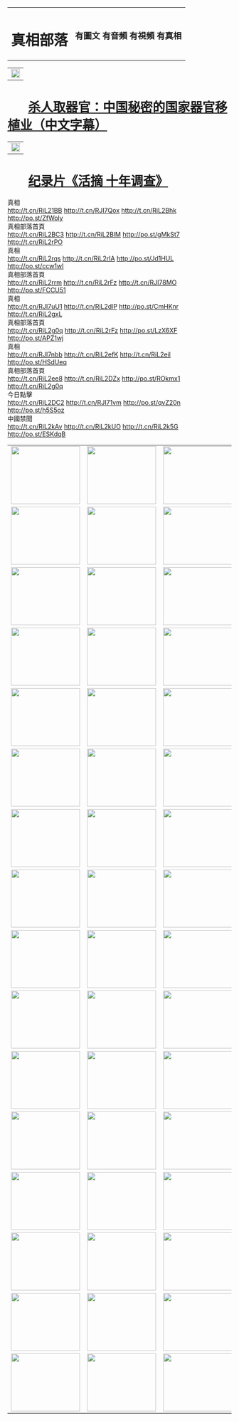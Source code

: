 <table>
<tr>

<td>
	<H1>真相部落</H1>
</td>
<td>
	<H3>有圖文 有音頻 有視頻 有真相</H3>
</td>
</tr>

</table>



<table width="100%" style="back-ground:lightblue">
   <tr>
    <td colspan="2"  align="center">
    <a href="http://827.nabiltravel.com/mp4/other/211133.mp4" target="_blank">
      <img src="organ-QR-1.jpg" width="100%"><br>
    </a>
    </td>
</table>

#        [杀人取器官：中国秘密的国家器官移植业（中文字幕）](http://827.nabiltravel.com/mp4/other/211133.mp4)


<table width="100%" style="back-ground:lightblue">
   <tr>
    <td colspan="2"  align="center">
    <a href="http://827.nabiltravel.com/mp4/zx/2016/11/oh10yearsInv.mp4" target="_blank">
      <img src="192604_medium1.png" width="100%"><br>
    </a>
    </td>
</table>

#        [纪录片《活摘 十年调查》](http://827.nabiltravel.com/mp4/zx/2016/11/oh10yearsInv.mp4)


<div class="linkbox"><div class="title">真相<div id="url">  <a href="http://t.cn/RiL21BB" target=_blank>http://t.cn/RiL21BB</a>    <a href="http://t.cn/RJI7Qox" target=_blank>http://t.cn/RJI7Qox</a>    <a href="http://t.cn/RiL2Bhk" target=_blank>http://t.cn/RiL2Bhk</a>    <a href="http://po.st/ZfWoly" target=_blank>http://po.st/ZfWoly</a>  </div></div><div class="title">真相部落首頁<div id="url">  <a href="http://t.cn/RiL2BC3" target=_blank>http://t.cn/RiL2BC3</a>    <a href="http://t.cn/RiL2BlM" target=_blank>http://t.cn/RiL2BlM</a>    <a href="http://po.st/gMkSt7" target=_blank>http://po.st/gMkSt7</a>    <a href="http://t.cn/RiL2rPO" target=_blank>http://t.cn/RiL2rPO</a>  </div></div><div class="title">真相<div id="url">  <a href="http://t.cn/RiL2rqs" target=_blank>http://t.cn/RiL2rqs</a>    <a href="http://t.cn/RiL2rIA" target=_blank>http://t.cn/RiL2rIA</a>    <a href="http://po.st/Jd1HUL" target=_blank>http://po.st/Jd1HUL</a>    <a href="http://po.st/ccw1wI" target=_blank>http://po.st/ccw1wI</a>  </div></div><div class="title">真相部落首頁<div id="url">  <a href="http://t.cn/RiL2rrm" target=_blank>http://t.cn/RiL2rrm</a>    <a href="http://t.cn/RiL2rFz" target=_blank>http://t.cn/RiL2rFz</a>    <a href="http://t.cn/RJI78MO" target=_blank>http://t.cn/RJI78MO</a>    <a href="http://po.st/FCCU51" target=_blank>http://po.st/FCCU51</a>  </div></div><div class="title">真相<div id="url">  <a href="http://t.cn/RJI7uU1" target=_blank>http://t.cn/RJI7uU1</a>    <a href="http://t.cn/RiL2dlP" target=_blank>http://t.cn/RiL2dlP</a>    <a href="http://po.st/CmHKnr" target=_blank>http://po.st/CmHKnr</a>    <a href="http://t.cn/RiL2gxL" target=_blank>http://t.cn/RiL2gxL</a>  </div></div><div class="title">真相部落首頁<div id="url">  <a href="http://t.cn/RiL2g0q" target=_blank>http://t.cn/RiL2g0q</a>    <a href="http://t.cn/RiL2rFz" target=_blank>http://t.cn/RiL2rFz</a>    <a href="http://po.st/LzX6XF" target=_blank>http://po.st/LzX6XF</a>    <a href="http://po.st/APZ1wj" target=_blank>http://po.st/APZ1wj</a>  </div></div><div class="title">真相<div id="url">  <a href="http://t.cn/RJI7nbb" target=_blank>http://t.cn/RJI7nbb</a>    <a href="http://t.cn/RiL2efK" target=_blank>http://t.cn/RiL2efK</a>    <a href="http://t.cn/RiL2eil" target=_blank>http://t.cn/RiL2eil</a>    <a href="http://po.st/HSdUeq" target=_blank>http://po.st/HSdUeq</a>  </div></div><div class="title">真相部落首頁<div id="url">  <a href="http://t.cn/RiL2ee8" target=_blank>http://t.cn/RiL2ee8</a>    <a href="http://t.cn/RiL2DZx" target=_blank>http://t.cn/RiL2DZx</a>    <a href="http://po.st/ROkmx1" target=_blank>http://po.st/ROkmx1</a>    <a href="http://t.cn/RiL2g0q" target=_blank>http://t.cn/RiL2g0q</a>  </div></div><div class="title">今日點擊<div id="url">  <a href="http://t.cn/RiL2DC2" target=_blank>http://t.cn/RiL2DC2</a>    <a href="http://t.cn/RJI71vm" target=_blank>http://t.cn/RJI71vm</a>    <a href="http://po.st/qvZ20n" target=_blank>http://po.st/qvZ20n</a>    <a href="http://po.st/h5S5oz" target=_blank>http://po.st/h5S5oz</a>  </div></div><div class="title">中國禁聞<div id="url">  <a href="http://t.cn/RiL2kAv" target=_blank>http://t.cn/RiL2kAv</a>    <a href="http://t.cn/RiL2kUO" target=_blank>http://t.cn/RiL2kUO</a>    <a href="http://t.cn/RiL2k5G" target=_blank>http://t.cn/RiL2k5G</a>    <a href="http://po.st/ESKdqB" target=_blank>http://po.st/ESKdqB</a>  </div></div></div>

<table>
<tr>
	<td><a href="http://912.fullcoveronline.com/xtr/107/"><img  src ="http://912.fullcoveronline.com/pic/2017/02/107.jpg" width="155px" height="130px"></a></td>
	<td><a href="http://912.fullcoveronline.com/xtr/829/"><img src ="http://912.fullcoveronline.com/pic/2017/02/829.jpg" width="155px" height="130px"></a></td>
	<td><a href="http://912.fullcoveronline.com/xtr/69/"><img  src ="http://912.fullcoveronline.com/pic/2017/02/69.jpg" width="155px" height="130px"></a></td>
	<td><a href="http://912.fullcoveronline.com/xtr/99/"><img  src ="http://912.fullcoveronline.com/pic/2017/02/99.jpg" width="155px" height="130px"></a></td>
</tr>
<tr>
	<td><a href="http://912.fullcoveronline.com/xtr/40/"><img  src ="http://912.fullcoveronline.com/pic/2017/02/40.jpg" width="155px" height="130px"></a></td>
	<td><a href="http://912.fullcoveronline.com/xtr/20/"><img  src ="http://912.fullcoveronline.com/pic/2017/02/20.jpg" width="155px" height="130px"></a></td>
	<td><a href="http://912.fullcoveronline.com/xtr/81/"><img  src ="http://912.fullcoveronline.com/pic/2017/02/81.jpg" width="155px" height="130px"></a></td>
	<td><a href="http://912.fullcoveronline.com/xtr/2/"><img  src ="http://912.fullcoveronline.com/pic/2017/02/2.jpg" width="155px" height="130px"></a></td>
</tr>
<tr>
	<td><a href="http://912.fullcoveronline.com/xtr/86/"><img  src ="http://912.fullcoveronline.com/pic/2017/02/86.jpg" width="155px" height="130px"></a></td>
	<td><a href="http://912.fullcoveronline.com/xtr/109/"><img  src ="http://912.fullcoveronline.com/pic/2017/02/109.jpg" width="155px" height="130px"></a></td>
	<td><a href="http://912.fullcoveronline.com/xtr/1378/"><img  src ="http://912.fullcoveronline.com/pic/2017/02/1378.jpg" width="155px" height="130px"></a></td>
	<td><a href="http://912.fullcoveronline.com/xtr/57/"><img  src ="http://912.fullcoveronline.com/pic/2017/02/57.jpg" width="155px" height="130px"></a></td>
</tr>
<tr>
	<td><a href="http://912.fullcoveronline.com/xtr/1219/"><img  src ="http://912.fullcoveronline.com/pic/2017/02/1219.jpg" width="155px" height="130px"></a></td>
	<td><a href="http://912.fullcoveronline.com/xtr/1220/"><img  src ="http://912.fullcoveronline.com/pic/2017/02/1220.jpg" width="155px" height="130px"></a></td>
	<td><a href="http://912.fullcoveronline.com/xtr/1221/"><img  src ="http://912.fullcoveronline.com/pic/2017/02/1221.jpg" width="155px" height="130px"></a></td>
	<td><a href="http://912.fullcoveronline.com/xtr/51/"><img  src ="http://912.fullcoveronline.com/pic/2017/02/51.jpg" width="155px" height="130px"></a></td>
</tr>
<tr>
	<td><a href="http://912.fullcoveronline.com/xtr/1055/"><img  src ="http://912.fullcoveronline.com/pic/2017/02/1055.jpg" width="155px" height="130px"></a></td>
	<td><a href="http://912.fullcoveronline.com/xtr/611/"><img  src ="http://912.fullcoveronline.com/pic/2017/02/611.jpg" width="155px" height="130px"></a></td>
	<td><a href="http://912.fullcoveronline.com/xtr/1121/"><img  src ="http://912.fullcoveronline.com/pic/2017/02/1121.jpg" width="155px" height="130px"></a></td>
	<td><a href="http://912.fullcoveronline.com/xtr/610/"><img  src ="http://912.fullcoveronline.com/pic/2017/02/610.jpg" width="155px" height="130px"></a></td>
</tr>
<tr>
	<td><a href="http://912.fullcoveronline.com/xtr/1128/"><img  src ="http://912.fullcoveronline.com/pic/2017/02/1128.jpg" width="155px" height="130px"></a></td>
	<td><a href="http://912.fullcoveronline.com/xtr/1395/"><img  src ="http://912.fullcoveronline.com/pic/2017/02/1406.jpg" width="155px" height="130px"></a></td>
	<td><a href="http://912.fullcoveronline.com/xtr/1407/"><img  src ="http://912.fullcoveronline.com/pic/2017/02/1407.jpg" width="155px" height="130px"></a></td>
	<td><a href="http://912.fullcoveronline.com/xtr/934/"><img  src ="http://912.fullcoveronline.com/pic/2017/02/934.jpg" width="155px" height="130px"></a></td>
</tr>
<tr>
	<td><a href="http://912.fullcoveronline.com/xtr/641/"><img  src ="http://912.fullcoveronline.com/pic/2017/02/641.jpg" width="155px" height="130px"></a></td>
	<td><a href="http://912.fullcoveronline.com/xtr/949/"><img  src ="http://912.fullcoveronline.com/pic/2017/02/949.jpg" width="155px" height="130px"></a></td>
	<td><a href="http://912.fullcoveronline.com/xtr/112/"><img  src ="http://912.fullcoveronline.com/pic/2017/02/112.jpg" width="155px" height="130px"></a></td>
	<td><a href="http://912.fullcoveronline.com/xtr/812/"><img  src ="http://912.fullcoveronline.com/pic/2017/02/812.jpg" width="155px" height="130px"></a></td>
</tr>
<tr>
	<td><a href="http://912.fullcoveronline.com/xtr/103/"><img  src ="http://912.fullcoveronline.com/pic/2017/02/103.jpg" width="155px" height="130px"></a></td>
	<td><a href="http://912.fullcoveronline.com/xtr/3/"><img  src ="http://912.fullcoveronline.com/pic/2017/02/3.jpg" width="155px" height="130px"></a></td>
	<td><A HREF="http://912.fullcoveronline.com/mp4/zx/2015/11/Lkmtt.mp4" target="_blank" title="蓮開滿天庭"><img  src="http://912.fullcoveronline.com/pic/2015/11/Lkmtt3480_jssor.jpg"  width="155px" height="130px"></A></td>
	<td><A HREF="http://912.fullcoveronline.com/mp4/zx/2015/11/2013513.mp4" target="_blank" title="飛旋的法輪"><img  src="http://912.fullcoveronline.com/pic/2015/11/falun480_jssor.jpg"  width="155px" height="130px"></A></td>
</tr>
<tr>
	<td><A HREF="http://912.fullcoveronline.com/mp4/zx/2015/11/NYParade.mp4" target="_blank" title="2004年4月10日法輪功紐約大遊行"><img  src="http://912.fullcoveronline.com/pic/2015/11/nyparade480_jssor.jpg"  width="155px" height="130px"></A></td>
	<td><A HREF="http://912.fullcoveronline.com/mp4/news617/2015/05/WEB_s28093.mp4" target="_blank" title="2015年世界法輪大法日特別報導"><img  src="http://912.fullcoveronline.com/pic/2015/11/p6752711a666997037_jssor.jpg"  width="155px" height="130px"></A></td>
	<td><A HREF="http://912.fullcoveronline.com/mp4/news829/2015/11/30211_326650.mp4" target="_blank" title="滄州綁架案連審四天 民眾抹淚稱審好人"><img  src="http://912.fullcoveronline.com/pic/2015/11/changzhou2480_jssor.jpg"  width="155px" height="130px"></A></td>
	<td><A HREF="http://912.fullcoveronline.com/mp4/mhph/2015/10/changzhou.mp4" target="_blank" title="滄州真相--獅城血淚"><img  src="http://912.fullcoveronline.com/pic/2015/11/changzhou480_jssor.jpg"  width="155px" height="130px"></A></td>
</tr>
<tr>
	<td><A HREF="http://912.fullcoveronline.com/mp4/mhjd/mhjd_55.mp4" target="_blank" title="正義律師與無罪辯護"><img  src="http://912.fullcoveronline.com/pic/2015/11/wzbh480_jssor.jpg"  width="155px" height="130px"></A></td>
	<td><A HREF="http://912.fullcoveronline.com/mp4/zx/2015/11/layerkcs.mp4" target="_blank" title="中國的良心--高智晟律師"><img  src="http://912.fullcoveronline.com/pic/2015/11/layerkcs2480_jssor.jpg"  width="155px" height="130px"></A></td>
	<td><A HREF="http://912.fullcoveronline.com/mp4/mhph/2015/10/szxl.mp4" target="_blank" title="神州血淚--北京、大慶、廣東、哈爾濱"><img  src="http://912.fullcoveronline.com/pic/2015/11/szxl480_jssor.jpg"  width="155px" height="130px"></A></td>
	<td><A HREF="http://912.fullcoveronline.com/mp4/zx/2015/11/TangShanFFXS.mp4" target="_blank" title="真相紀錄片：鳳凰新生"><img  src="http://912.fullcoveronline.com/pic/2015/11/fhxs2480_jssor.jpg"  width="155px" height="130px"></A></td>
</tr>
<tr>
	<td><A HREF="http://912.fullcoveronline.com/mp4/zx/2015/11/jidong.mp4" target="_blank" title="冀東監獄的罪惡"><img  src="http://912.fullcoveronline.com/pic/2015/11/jidong480_jssor.jpg"  width="155px" height="130px"></A></td>
	<td><A HREF="http://912.fullcoveronline.com/mp4/mhph/2015/10/tangshan.mp4" target="_blank" title="鳳凰血淚"><img  src="http://912.fullcoveronline.com/pic/2015/11/tangshan480_jssor.jpg"  width="155px" height="130px"></A>
					</div></td>
	<td>	<A HREF="http://912.fullcoveronline.com/mp4/mhph/2015/10/zfxtzxl.mp4" target="_blank" title="政法系統罪行錄--唐山篇"><img  src="http://912.fullcoveronline.com/pic/2015/11/zfxtzxl480_jssor.jpg"  width="155px" height="130px"></A></td>
	<td><A HREF="http://912.fullcoveronline.com/mp4/mhph/2015/10/QDBG.mp4" target="_blank" title="青島悲歌"><img  src="http://912.fullcoveronline.com/pic/2015/10/qdbg2480_jssor.jpg"  width="155px" height="130px"></A></td>
</tr>
<tr>
	<td><A HREF="http://912.fullcoveronline.com/mp4/mhph/2015/10/huludao.mp4" target="_blank" title="葫蘆島永恆的見證"><img  src="http://912.fullcoveronline.com/pic/2015/10/huludao480_jssor.jpg"  width="155px" height="130px"></A></td>
	<td><A HREF="http://912.fullcoveronline.com/mp4/mhph/2015/10/qbzx.mp4" target="_blank" title="湖畔泉邊聽真相-濟南泉城的傳奇"><img  src="http://912.fullcoveronline.com/pic/2015/10/hupan480_jssor.jpg"  width="155px" height="130px"></A></td>
	<td><A HREF="http://912.fullcoveronline.com/mp4/mhph/2015/10/baoding_dvd_v2.mp4" target="_blank" title="燕趙悲歌"><img  src="http://912.fullcoveronline.com/pic/2015/10/yzbg480_jssor.jpg"  width="155px" height="130px"></A></td>
	<td><A HREF="http://912.fullcoveronline.com/mp4/zx/2015/11/meihuashi_complete_ED2.0.mp4" target="_blank" title="梅花詩完整版"><img  src="http://912.fullcoveronline.com/pic/2015/11/mhs480_jssor.jpg"  width="155px" height="130px"></A></td>
</tr>
<tr>
	<td><A HREF="http://912.fullcoveronline.com/mp4/zx/2015/11/fengbei512k.mp4" target="_blank" title="豐碑"><img  src="http://912.fullcoveronline.com/pic/2015/11/fongbei480_jssor.jpg"  width="155px" height="130px"></A></td>
	<td><A HREF="http://912.fullcoveronline.com/mp4/zx/2015/11/fytdxComplete.mp4" target="_blank" title="風雨天地行全集"><img  src="http://912.fullcoveronline.com/pic/2015/11/fytdxWhite480_jssor.jpg"  width="155px" height="130px"></A></td>
	<td><A HREF="http://912.fullcoveronline.com/mp4/zx/2015/11/JianZheng.mp4" target="_blank" title="見證"><img  src="http://912.fullcoveronline.com/pic/2015/11/witness480_jssor.jpg"  width="155px" height="130px"></A></td>
	<td><A HREF="http://912.fullcoveronline.com/mp4/mhph/2015/10/hcym.mp4" target="_blank" title="紅朝陰謀"><img  src="http://912.fullcoveronline.com/pic/2015/10/hcym480_jssor.jpg"  width="155px" height="130px"></A></td>
</tr>
<tr>
	<td><A HREF="http://912.fullcoveronline.com/mp4/zx/2015/11/zfzxPalV3.mp4" target="_blank" title="是自焚還是騙局"><img  src="http://912.fullcoveronline.com/pic/2015/11/zfzx4805_jssor.jpg"  width="155px" height="130px"></A></td>
	<td><A HREF="http://912.fullcoveronline.com/mp4/zx/2015/11/lsdspMsyTd.mp4" target="_blank" title="歷史的審判"><img  src="http://912.fullcoveronline.com/pic/2015/11/lsdsp480_jssor.jpg"  width="155px" height="130px"></A></td>
	<td><A HREF="http://912.fullcoveronline.com/mp4/news886/2015/11/concat886.mp4" target="_blank" title="一周全球控告江澤民"><img  src="http://912.fullcoveronline.com/pic/2015/11/news886480_jssor.jpg"  width="155px" height="130px"></A></td>
	<td><A HREF="http://912.fullcoveronline.com/mp4/news1378/2014/08/CQSD_s0_e4_v2_i0-CQSD_4-video.mp4" target="_blank" title="歐洲的抉擇"><img  src="http://912.fullcoveronline.com/pic/2015/11/p5143421a564166643-ss_jssor.jpg"  width="155px" height="130px"></A></td>
</tr>
<tr>
	<td><A HREF="http://912.fullcoveronline.com/mp4/zx/2015/11/hk20150720parade.mp4" target="_blank" title="港法輪功反迫害大遊行 大陸遊客震撼"><img  src="http://912.fullcoveronline.com/pic/2015/11/281098-ss_jssor.jpg"  width="155px" height="130px"></A></td>
	<td><A HREF="http://912.fullcoveronline.com/mp4/zx/2015/11/20150720hkParade512k.mp4" target="_blank" title="香港法輪功720遊行聲援訴江潮"><img  src="http://912.fullcoveronline.com/pic/2015/11/2015720parade480_jssor.jpg"  width="155px" height="130px"></A></td>
	<td><A HREF="http://912.fullcoveronline.com/mp4/zx/2015/11/hktdc512.mp4" target="_blank" title="香港退黨潮"><img  src="http://912.fullcoveronline.com/pic/2015/11/hktdc480_jssor.jpg"  width="155px" height="130px"></A></td>
	<td><A HREF="http://912.fullcoveronline.com/mp4/news413/2015/11/concat413.mp4" target="_blank" title="本月退黨精選"><img  src="http://912.fullcoveronline.com/pic/2015/11/tuidang480_jssor.jpg"  width="155px" height="130px"></A></td>
</tr>
<tr>
	<td><A HREF="http://912.fullcoveronline.com/mp4/news823/2015/11/TSZG_British_1_QA_A_TSZG-61-1_XinHaoNianZuoZh_P617180.mp4" target="_blank" title="辛灝年：紀念《九評共產黨》發表十週年演講"><img  src="http://912.fullcoveronline.com/pic/2015/11/xhn9p10480_jssor.jpg"  width="155px" height="130px"></A></td>
	<td><A HREF="http://912.fullcoveronline.com/mp4/news57/2015/11/JPGCD8.mp4" target="_blank" title="【九評之八】評中國共產黨的邪教本質"><img  src="http://912.fullcoveronline.com/pic/2015/11/9pkcd8p480_jssor.jpg"  width="155px" height="130px"></A></td>
	<td><A HREF="http://912.fullcoveronline.com/mp4/other/kao.Chih.Sheng_story.mp4"  target="_blank" title="超越恐懼:高智晟的故事"				style="font-size:20px;"><img src="http://912.fullcoveronline.com/pic/2016/12/GZS201408070902.jpg"  width="155px" height="130px">
						</A></td>
	<td><A HREF="http://912.fullcoveronline.com/mp4/zx/2016/11/oh10yearsInv.mp4"  target="_blank" title="紀錄片《活摘 十年調查》完整版" style="font-size:20px;"><img src="http://912.fullcoveronline.com/pic/2016/11/10yearsOHinv.jpg"  width="155px" height="130px">
						</A></td>
</tr>
</table>



